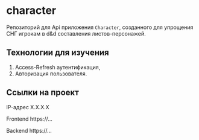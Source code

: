 # character
Репозиторий для Api приложения `Character`, созданного для упрощения СНГ игрокам в d&d составления листов-персонажей.

## Технологии для изучения
1. Access-Refresh аутентификация,
2. Авторизация пользователя.

## Ссылки на проект

IP-адрес X.X.X.X

Frontend https://...

Backend https://...

